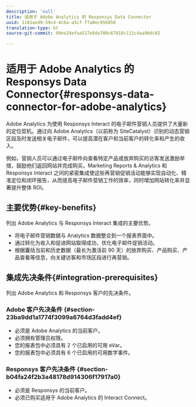 ```yaml
---
description: 'null'
title: 适用于 Adobe Analytics 的 Responsys Data Connector
uuid: 1181ae49-59c4-4c6a-a5cf-f7a0ec956850
translation-type: ht
source-git-commit: 99ee24efaa517e8da700c67818c111c4aa90dc02

---
```



# 适用于 Adobe Analytics 的 Responsys Data Connector{#responsys-data-connector-for-adobe-analytics}

Adobe Analytics 为使用 Responsys Interact 的电子邮件营销人员提供了大量新的定位契机。通过向 Adobe Analytics（以前称为 SiteCatalyst）识别的动态营销区段及时发送相关电子邮件，可以提高潜在客户和当前客户的转化率和产生的收入。

例如，营销人员可以通过电子邮件向查看特定产品或放弃购买的访客发送激励举措，鼓励他们返回网站并完成购买。Marketing Reports &amp; Analytics 和 Responsys Interact 之间的紧密集成使这些再营销促销活动能够实现自动化、精准定位和闭环报告，从而提高电子邮件营销工作的效率，同时增加网站转化率并显著提升整体 ROI。

## 主要优势{#key-benefits}

列出 Adobe Analytics 与 Responsys Interact 集成的主要优势。

* 将电子邮件营销数据与 Analytics 数据整合到一个报表界面中。
* 通过转化为收入和促进网站取得成功，优化电子邮件促销活动。
* 根据囊括当前和历史数据（最长为激活前 90 天）的放弃购买、产品购买、产品查看等信息，向关键访客和市场区段进行再营销。

## 集成先决条件{#integration-prerequisites}

列出 Adobe Analytics 和 Responsys 客户的先决条件。

### Adobe 客户先决条件 {#section-23ba9dd1a1774f3099a6764d3fadd4ef}

* 必须是 Adobe Analytics 的当前客户。
* 必须拥有管理员权限。
* 您的报表包中必须具有 2 个已启用的可用 eVar。
* 您的报表包中必须具有 6 个已启用的可用数字事件。

### Responsys 客户先决条件 {#section-b04fa24f2b3a48178d914306f17917a0}

* 必须是 Responsys 的当前客户。
* 必须已购买适用于 Adobe Analytics 的 Interact Connect。
